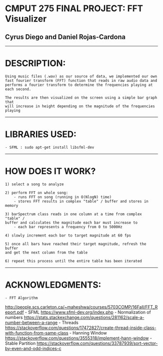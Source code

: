 # CMPUT 275 FINAL PROJECT: FFT Visualizer
## Cyrus Diego and Daniel Rojas-Cardona 
--------------------------------------------------------------------------------
# DESCRIPTION:
    Using music files (.wav) as our source of data, we implemented our own
    fast fourier transform (FFT) function that reads in raw audio data and
    performs a fourier transform to determine the frequencies playing at each second.

    The results are then visualized on the screen using a simple bar graph that
    will increase in height depending on the magnitude of the frequencies playing

--------------------------------------------------------------------------------
# LIBRARIES USED:
    - SFML : sudo apt-get install libsfml-dev

--------------------------------------------------------------------------------
# HOW DOES IT WORK?
    1) select a song to analyze

    2) perform FFT on whole song:
        - runs FFT on song (running in O(NlogN) time)
        - stores FFT results in complex "table" / buffer and stores in memory

    3) barSpectrum class reads in one column at a time from complex "table" /
    buffer and calculates the magnitude each bar must increase to
        - each bar represents a frequency from 0 to 5000Hz

    4) slowly increment each bar to target magnitude at 60 fps

    5) once all bars have reached their target magnitude, refresh the buffer
    and get the next column from the table

    6) repeat this process until the entire table has been iterated

--------------------------------------------------------------------------------
# ACKNOWLEDGMENTS:
    - FFT Algorithm
http://people.scs.carleton.ca/~maheshwa/courses/5703COMP/16Fall/FFT_Report.pdf
    - SFML
https://www.sfml-dev.org/index.php
     - Normalization of numbers
https://stats.stackexchange.com/questions/281162/scale-a-number-between-a-range
    - Threads
https://stackoverflow.com/questions/17472827/create-thread-inside-class-with-function-from-same-class
    - Hanning Window
https://stackoverflow.com/questions/3555318/implement-hann-window
    - Stable Partition
https://stackoverflow.com/questions/33787939/sort-vector-by-even-and-odd-indices-c
